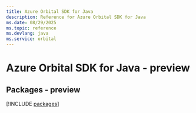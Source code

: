 ```yaml
---
title: Azure Orbital SDK for Java
description: Reference for Azure Orbital SDK for Java
ms.date: 08/29/2025
ms.topic: reference
ms.devlang: java
ms.service: orbital
---
```

# Azure Orbital SDK for Java - preview
## Packages - preview
[!INCLUDE [packages](orbital-index.md)]